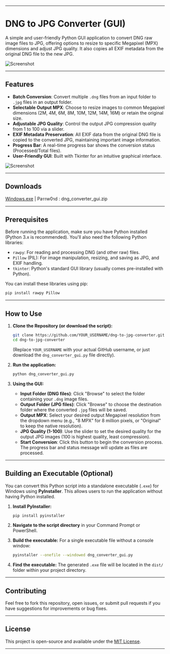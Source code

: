 -----

# DNG to JPG Converter (GUI)

A simple and user-friendly Python GUI application to convert DNG raw image files to JPG, offering options to resize to specific Megapixel (MPX) dimensions and adjust JPG quality. It also copies all EXIF metadata from the original DNG file to the new JPG.

![Screenshot](https://raw.githubusercontent.com/ITCSsDeveloper/DNG-to-JPG-Converter-PythonGUI/refs/heads/main/screenshot.png)

-----

## Features

  * **Batch Conversion**: Convert multiple `.dng` files from an input folder to `.jpg` files in an output folder.
  * **Selectable Output MPX**: Choose to resize images to common Megapixel dimensions (2M, 4M, 6M, 8M, 10M, 12M, 14M, 16M) or retain the original size.
  * **Adjustable JPG Quality**: Control the output JPG compression quality from 1 to 100 via a slider.
  * **EXIF Metadata Preservation**: All EXIF data from the original DNG file is copied to the converted JPG, maintaining important image information.
  * **Progress Bar**: A real-time progress bar shows the conversion status (Processed/Total files).
  * **User-Friendly GUI**: Built with Tkinter for an intuitive graphical interface.

![Screenshot](https://raw.githubusercontent.com/ITCSsDeveloper/DNG-to-JPG-Converter-PythonGUI/refs/heads/main/screenshot_exif.png)

-----

## Downloads

   [Windows.exe](https://drive.google.com/drive/folders/1IiXqeD1wU-cVWUe9iUcOR8twzKITb8Ej) | Paรรw0รd : dng_converter_gui.zip

-----

## Prerequisites

Before running the application, make sure you have Python installed (Python 3.x is recommended). You'll also need the following Python libraries:

  * `rawpy`: For reading and processing DNG (and other raw) files.
  * `Pillow` (PIL): For image manipulation, resizing, and saving as JPG, and EXIF handling.
  * `tkinter`: Python's standard GUI library (usually comes pre-installed with Python).

You can install these libraries using pip:

```bash
pip install rawpy Pillow
```

-----

## How to Use

1.  **Clone the Repository (or download the script):**

    ```bash
    git clone https://github.com/YOUR_USERNAME/dng-to-jpg-converter.git
    cd dng-to-jpg-converter
    ```

    (Replace `YOUR_USERNAME` with your actual GitHub username, or just download the `dng_converter_gui.py` file directly).

2.  **Run the application:**

    ```bash
    python dng_converter_gui.py
    ```

3.  **Using the GUI:**

      * **Input Folder (DNG files)**: Click "Browse" to select the folder containing your `.dng` image files.
      * **Output Folder (JPG files)**: Click "Browse" to choose the destination folder where the converted `.jpg` files will be saved.
      * **Output MPX**: Select your desired output Megapixel resolution from the dropdown menu (e.g., "8 MPX" for 8 million pixels, or "Original" to keep the native resolution).
      * **JPG Quality (1-100)**: Use the slider to set the desired quality for the output JPG images (100 is highest quality, least compression).
      * **Start Conversion**: Click this button to begin the conversion process. The progress bar and status message will update as files are processed.

-----

## Building an Executable (Optional)

You can convert this Python script into a standalone executable (`.exe`) for Windows using **PyInstaller**. This allows users to run the application without having Python installed.

1.  **Install PyInstaller:**

    ```bash
    pip install pyinstaller
    ```

2.  **Navigate to the script directory** in your Command Prompt or PowerShell.

3.  **Build the executable:**
    For a single executable file without a console window:

    ```bash
    pyinstaller --onefile --windowed dng_converter_gui.py
    ```

4.  **Find the executable:**
    The generated `.exe` file will be located in the `dist/` folder within your project directory.

-----

## Contributing

Feel free to fork this repository, open issues, or submit pull requests if you have suggestions for improvements or bug fixes.

-----

## License

This project is open-source and available under the [MIT License](https://www.google.com/search?q=LICENSE).

-----
